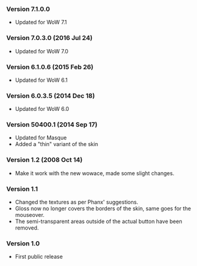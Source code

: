 ### Version 7.1.0.0

* Updated for WoW 7.1

### Version 7.0.3.0 (2016 Jul 24)

* Updated for WoW 7.0

### Version 6.1.0.6 (2015 Feb 26)

* Updated for WoW 6.1

### Version 6.0.3.5 (2014 Dec 18)

* Updated for WoW 6.0

### Version 50400.1 (2014 Sep 17)

* Updated for Masque
* Added a "thin" variant of the skin

### Version 1.2 (2008 Oct 14)

* Make it work with the new wowace, made some slight changes.

### Version 1.1

* Changed the textures as per Phanx' suggestions.
* Gloss now no longer covers the borders of the skin, same goes for the mouseover.
* The semi-transparent areas outside of the actual button have been removed.

### Version 1.0

* First public release
